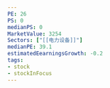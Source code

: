 ```yaml
---
PE: 26
PS: 0
medianPS: 0
MarketValue: 3254
Sectors: ["[[电力设备]]"]
medianPE: 39.1
estimatedEearningsGrowth: -0.2
tags:
- stock
- stockInFocus 
---
```



